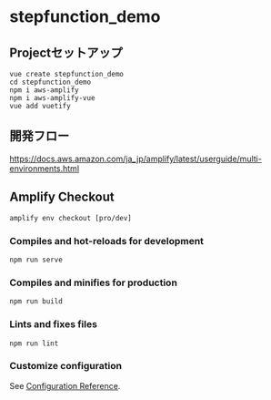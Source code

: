 # stepfunction_demo

## Projectセットアップ
```
vue create stepfunction_demo
cd stepfunction_demo
npm i aws-amplify 
npm i aws-amplify-vue
vue add vuetify 
```

## 開発フロー

https://docs.aws.amazon.com/ja_jp/amplify/latest/userguide/multi-environments.html

## Amplify Checkout
```
amplify env checkout [pro/dev]
```

### Compiles and hot-reloads for development
```
npm run serve
```

### Compiles and minifies for production
```
npm run build
```

### Lints and fixes files
```
npm run lint
```

### Customize configuration
See [Configuration Reference](https://cli.vuejs.org/config/).


